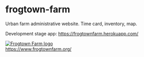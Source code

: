 # frogtown-farm
Urban farm administrative website. Time card, inventory, map.

Development stage app: https://frogtownfarm.herokuapp.com/

<a href="https://www.frogtownfarm.org/"><img src="https://handsontwincities.galaxydigital.com/content/handsontwincities.galaxydigital.com/agency/89969.jpg?1535644146?area=agency" alt="Frogtown Farm logo"></a>
<br>
https://www.frogtownfarm.org/
